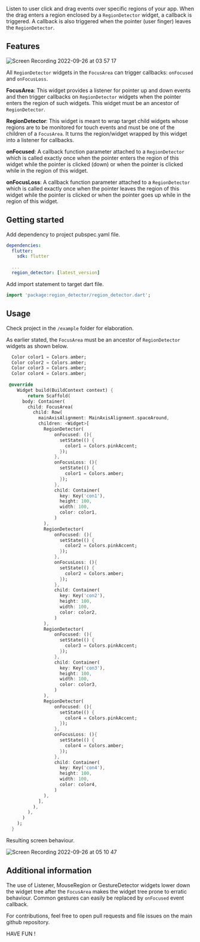 

Listen to user click and drag events over specific regions of your app. When the drag enters a region enclosed by a `RegionDetector` widget,
a callback is triggered. A callback is also triggered when the pointer (user finger) leaves the `RegionDetector`.

## Features

![Screen Recording 2022-09-26 at 03 57 17](https://user-images.githubusercontent.com/37802577/192186634-57c35c21-8f8f-454a-87e1-2584667f4dfb.gif)


All `RegionDetector` widgets in the `FocusArea` can trigger callbacks: `onFocused` and `onFocusLoss`.


**FocusArea**: This widget provides a listener for pointer up and down events and then trigger callbacks on `RegionDetector` widgets when the pointer enters the region of such widgets. This widget must be an ancestor of `RegionDetector`.

**RegionDetector**: This widget is meant to wrap target child widgets whose regions are to be monitored for touch events and must be one of the children of a `FocusArea`. It turns the region/widget wrapped by this widget into a listener for callbacks.

**onFocused**: A callback function parameter attached to a `RegionDetector` which is called exactly once when the pointer enters the region of this widget while the pointer is clicked (down) or when the pointer is clicked while in the region of this widget.

**onFocusLoss**: A callback function parameter attached to a `RegionDetector` which is called exactly once when the pointer leaves the region of this widget while the pointer is clicked or when the pointer goes up while in the region of this widget.


## Getting started

Add dependency to project pubspec.yaml file.
```yaml
dependencies:
  flutter:
    sdk: flutter

  ...
  region_detector: [latest_version]
  ```

Add import statement to target dart file.

```dart
import 'package:region_detector/region_detector.dart';
```


## Usage

Check project in the `/example` folder for elaboration.

As earlier stated, the `FocusArea` must be an ancestor of `RegionDetector` widgets as shown below.

```dart
  Color color1 = Colors.amber;
  Color color2 = Colors.amber;
  Color color3 = Colors.amber;
  Color color4 = Colors.amber;
  
 @override
    Widget build(BuildContext context) {
        return Scaffold(
      body: Container(
        child: FocusArea(
          child: Row(
            mainAxisAlignment: MainAxisAlignment.spaceAround,
            children: <Widget>[
              RegionDetector(
                  onFocused: (){
                    setState(() {
                      color1 = Colors.pinkAccent;
                    });
                  },
                  onFocusLoss: (){
                    setState(() {
                      color1 = Colors.amber;
                    });
                  },
                  child: Container(
                    key: Key('con1'),
                    height: 100,
                    width: 100,
                    color: color1,
                  )
              ),
              RegionDetector(
                  onFocused: (){
                    setState(() {
                      color2 = Colors.pinkAccent;
                    });
                  },
                  onFocusLoss: (){
                    setState(() {
                      color2 = Colors.amber;
                    });
                  },
                  child: Container(
                    key: Key('con2'),
                    height: 100,
                    width: 100,
                    color: color2,
                  )
              ),
              RegionDetector(
                  onFocused: (){
                    setState(() {
                      color3 = Colors.pinkAccent;
                    });
                  },
                  child: Container(
                    key: Key('con3'),
                    height: 100,
                    width: 100,
                    color: color3,
                  )
              ),
              RegionDetector(
                  onFocused: (){
                    setState(() {
                      color4 = Colors.pinkAccent;
                    });
                  },
                  onFocusLoss: (){
                    setState(() {
                      color4 = Colors.amber;
                    });
                  },
                  child: Container(
                    key: Key('con4'),
                    height: 100,
                    width: 100,
                    color: color4,
                  )
              ),
            ],
          ),
        ),
      )
    );
  }

  ```

Resulting screen behaviour.

![Screen Recording 2022-09-26 at 05 10 47](https://user-images.githubusercontent.com/37802577/192192486-945688b4-e526-418f-a3a9-88c529ba845b.gif)


## Additional information

The use of Listener, MouseRegion or GestureDetector widgets lower down the widget tree after the `FocusArea` makes the widget tree prone to erratic behaviour. Common gestures can easily be replaced by `onFocused` event callback.

For contributions, feel free to open pull requests and file issues on the main github repository.

HAVE FUN !
